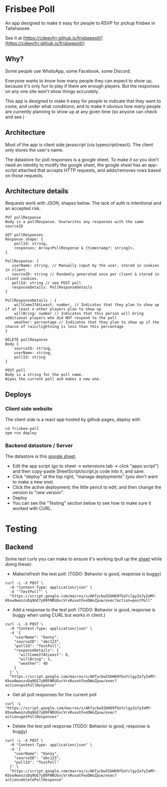 # Frisbee Poll

An app designed to make it easy for people to RSVP for pickup frisbee in Tallahassee.

See it at [https://cdeevfrr.github.io/frisbeepoll/](https://cdeevfrr.github.io/frisbeepoll/)

## Why?

Some people use WhatsApp, some Facebook, some Discord.

Everyone wants to know how many people they can expect to show up, because it's only fun to play if there are enough players. But the responses on any one site won't show things accurately.

This app is designed to make it easy for people to indicate that they want to come, and under what conditions; and to make it obvious how many people are currently planning to show up at any given time (so anyone can check and see.)

## Architecture

Most of the app is client side javascript (via typescript/react). The client only stores the user's name.

The datastore for poll responses is a google sheet. To make it so you don't need an identity to modify the google sheet, the google sheet has an app-script attached that accepts HTTP requests, and adds/removes rows based on those requests. 

## Architecture details

Requests work with JSON, shapes below. The lack of auth is intentional and an accepted risk. 

```
PUT pollResponse
Body is a pollResponse. Overwrites any responses with the same sourceID

GET pollResponses
Response shape: {
    pollId: string,
    responses: Array<PollResponse & {timestamp?: string}>,
}

PollResponse: {
   userName: string, // Manually input by the user, stored in cookies in client.
   sourceID: string // Randomly generated once per client & stored in client cookies.
   pollId: string // see POST poll
   responseDetails: PollResponseDetails
}

PollResponseDetails : {
    willComeIfAtLeast: number, // Indicates that they plan to show up if at least n other players plan to show up
    willBring: number // Indicates that this person will bring additional players who did NOT respond to the poll
    weather: percentage // Indicates that they plan to show up if the chance of rain/lightning is less than this percentage
}

DELETE pollResponse
Body {
    sourceID: string,
    userName: string,
    pollId: string
}

POST poll
Body is a string for the poll name. 
Wipes the current poll and makes a new one.
```

## Deploys

### Client side website

The client side is a react app hosted by github pages, deploy with 
```
cd frisbee-poll
npm run deploy
```

### Backend datastore / Server

The datastore is this [google sheet](https://docs.google.com/spreadsheets/d/1C3eWxsOnYxwh7xr7I0vuOykd8_ONUQ6lZApSohTSJ84). 
- Edit the app script (go to sheet -> extensions tab -> click "apps script") and then copy-paste SheetScript/script.js code into it, and save. 
- Click "deploy" at the top right, "manage deployments" (you don't want to make a new one) 
- Click the active deployment; the little pencil to edit; and then change the version to "new version".
- Deploy 
- You can see the "Testing" section below to see how to make sure it worked with CURL. 


# Testing

## Backend

Some test curls you can make to ensure it's working (pull up the [sheet](https://docs.google.com/spreadsheets/d/1C3eWxsOnYxwh7xr7I0vuOykd8_ONUQ6lZApSohTSJ84/) while doing these):

- Make/refresh the test poll: (TODO: Behavior is good, response is buggy)
```
curl -L -X POST \
  -H "Content-Type: application/json" \
  -d '"TestPoll"' \
  "https://script.google.com/macros/s/AKfycbw5SbH69fGoYclgyZa7yIeMY-Kbvw9wonzvDq9GE7yB9FNRUGvcVrxRuvatFeoDWoZpuw/exec?action=postPoll"
```

- Add a response to the test poll: (TODO: Behavior is good, response is buggy when using CURL but works in client.)

```
curl -L -X POST \
  -H "Content-Type: application/json" \
  -d '{
    "userName": "Danny",
    "sourceID": "abc123",
    "pollId": "TestPoll",
    "responseDetails": {
      "willComeIfAtLeast": 6,
      "willBring": 1,
      "weather": 40
    }
  }' \
  "https://script.google.com/macros/s/AKfycbw5SbH69fGoYclgyZa7yIeMY-Kbvw9wonzvDq9GE7yB9FNRUGvcVrxRuvatFeoDWoZpuw/exec?action=putPollResponse"
```

- Get all poll responses for the current poll
```
curl -L "https://script.google.com/macros/s/AKfycbw5SbH69fGoYclgyZa7yIeMY-Kbvw9wonzvDq9GE7yB9FNRUGvcVrxRuvatFeoDWoZpuw/exec?action=getPollResponses"
```

- Delete the test poll response (TODO: Behavior is good, response is buggy)
```
curl -L -X POST \
  -H "Content-Type: application/json" \
  -d '{
    "userName": "Danny",
    "sourceID": "abc123",
    "pollId": "TestPoll"
  }' \
  "https://script.google.com/macros/s/AKfycbw5SbH69fGoYclgyZa7yIeMY-Kbvw9wonzvDq9GE7yB9FNRUGvcVrxRuvatFeoDWoZpuw/exec?action=deletePollResponse"
```

